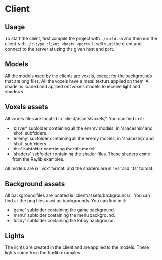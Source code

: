 # Client

## Usage
To start the client, first compile the project with `./build.sh` and then run the client with 
`./r-type_client <host> <port>`. It will start the client and connect to the server at using the given host and port.

## Models
All the models used by the clients are voxels, except for the backgrounds that are png files.
All the voxels have a metal texture applied on them.
A shader is loaded and applied ont voxels models to receive light and shadows.

## Voxels assets
All voxels files are located in 'client/assets/voxels/'. You can find in it:
- 'player' subfolder containing all the enemy models, in 'spaceship' and 'shot' subfolders.
- 'enemy' subfolder containing all the enemy models, in 'spaceship' and 'shot' subfolders.
- 'title' subfolder containing the title model.
- 'shaders' subfolder containing the shader files. These shaders come from the Raylib examples. 

All models are in '.vox' format, and the shaders are in '.vs' and '.fs' format.

## Background assets
All background files are located in 'client/assets/backgrounds/'. You can find all the png files used as backgrounds.
You can find in it:
- 'game' subfolder containing the game background.
- 'menu' subfolder containing the menu background.
- 'lobby' subfolder containing the lobby background.

## Lights
The lights are created in the client and are applied to the models. These lights come from the Raylib examples.
